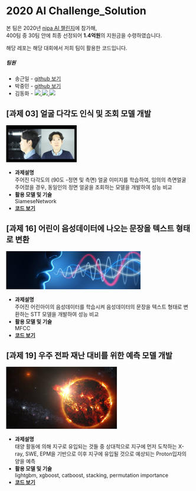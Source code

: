 # 2020 AI Challenge_Solution
본 팀은 2020년 <a href="http://www.aichallenge.or.kr/main/main.do">nipa AI 챌린지</a>에 참가해,<br>
400팀 중 30팀 안에 최종 선정되어 <strong>1.4억원</strong>의 지원금을 수령하였습니다.

해당 레포는 해당 대회에서 저희 팀이 활용한 코드입니다.

<h5>팀원</h5>
<ul>
  <li>송근일 - <a href="">github 보기</a></li>
  <li>박중민 - <a href="">github 보기</a></li>
  <li>김동화 - 
    <a href="https://drive.google.com/file/d/1QIsz8xFQ40qCvAjkue4b4DN95ANPFMkZ/view">
      <img src="http://dsba.cafe24.com/wp-content/uploads/2020/03/cv-file-interface-symbol.png" width="50px;">
    </a>
    <a href="http://linkedin.com/in/donghwa-kim-3bb705138" target="_blank">
      <img src="https://cdn4.iconfinder.com/data/icons/social-messaging-ui-color-shapes-2-free/128/social-linkedin-circle-512.png" width="50px;">
    </a>
    <a href="https://donghwa-kim.github.io/" target="_blank">
      <img src="https://cdn1.iconfinder.com/data/icons/picons-social/57/github-512.png" width="50px;">
    </a>
  </li>
</ul>

<h2>[과제 03] 얼굴 다각도 인식 및 조회 모델 개발</h2>
<img src="img/3th_prob.png" height="100"></img>
<ul>
  <li><strong>과제설명</strong></li>
    주어진 다각도의 (90도 -정면 및 측면) 얼굴 이미지를 학습하여, 임의의 측면얼굴 주어졌을 경우, 동일인의 정면 얼굴을 조회하는 모델을 개발하여 성능 비교
  <li><strong>활용 모델 및 기술</strong></li>
    SiameseNetwork
  <li><strong><a href="https://github.com/SongGeunil1/2020AIChallenge_Solution/tree/master/3th_solution">코드 보기</a></strong></li>
</ul>

<h2>[과제 16]  어린이 음성데이터에 나오는 문장을 텍스트 형태로 변환</h2>
<img src="img/16th_prob.png"></img>
<ul>
  <li><strong>과제설명</strong></li>
    주어진 어린아이의 음성데이터를 학습시켜 음성데이터의 문장을 텍스트 형태로 변환하는 STT 모델을 개발하여 성능 비교
  <li><strong>활용 모델 및 기술</strong></li>
    MFCC
  <li><strong><a href="https://github.com/SongGeunil1/2020AIChallenge_Solution/tree/master/16th_solution">코드 보기</a></strong></li>
</ul>

<h2>[과제 19] 우주 전파 재난 대비를 위한 예측 모델 개발</h2>
<img src="img/19th_prob.png"></img>
<ul>
  <li><strong>과제설명</strong></li>
    태양 활동에 의해 지구로 유입되는 것들 중 상대적으로 지구에 먼저 도착하는 X-ray, SWE, EPM을 기반으로 이후 지구에 유입될 것으로 예상되는 Proton입자의 양을 예측
  <li><strong>활용 모델 및 기술</strong></li>
    lightgbm, xgboost, catboost, stacking, permutation importance
  <li><strong><a href="https://github.com/SongGeunil1/2020AIChallenge_Solution/tree/master/19th_solution">코드 보기</a></strong></li>
</ul>
